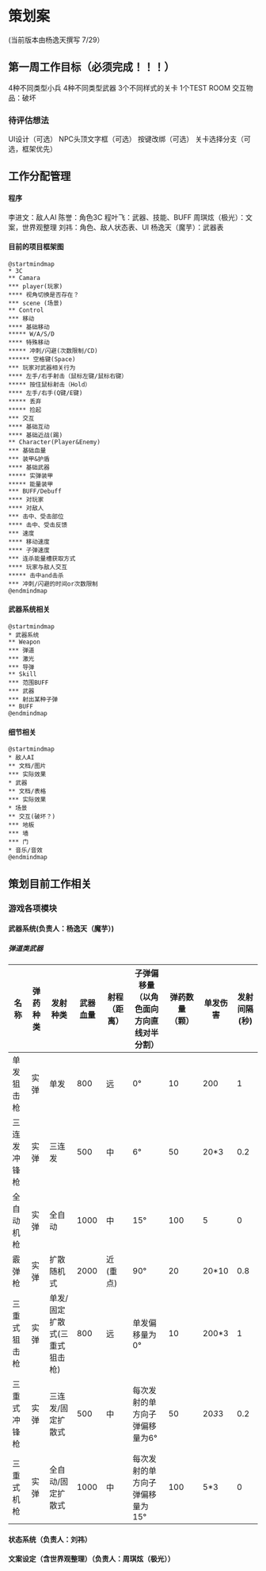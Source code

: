 # 策划案
(当前版本由杨逸天撰写 7/29）
## 第一周工作目标（必须完成！！！）
4种不同类型小兵
4种不同类型武器
3个不同样式的关卡
1个TEST ROOM
交互物品：破坏


### 待评估想法
UI设计（可选）
NPC头顶文字框（可选）
按键改绑（可选）
关卡选择分支（可选，框架优先）


## 工作分配管理
#### 程序
李进文：敌人AI
陈誉：角色3C
程叶飞：武器、技能、BUFF
周琪炫（极光）：文案，世界观整理
刘祎：角色、敌人状态表、UI
杨逸天（魔芋）：武器表

#### 目前的项目框架图
```plantuml
@startmindmap
* 3C
** Camara
*** player(玩家)
**** 视角切换是否存在？
*** scene (场景)
** Control
*** 移动
**** 基础移动
***** W/A/S/D
**** 特殊移动
***** 冲刺/闪避(次数限制/CD)
****** 空格键(Space)
*** 玩家对武器相关行为
**** 左手/右手射击（鼠标左键/鼠标右键）
***** 按住鼠标射击（Hold）
**** 左手/右手(Q键/E键)
***** 丢弃
***** 捡起
*** 交互
**** 基础互动
**** 基础近战(踢)
** Character(Player&Enemy)
*** 基础血量
*** 装甲&护盾
**** 基础武器
***** 实弹装甲
***** 能量装甲
*** BUFF/Debuff
**** 对玩家
**** 对敌人
*** 击中、受击部位
**** 击中、受击反馈
*** 速度
**** 移动速度
**** 子弹速度
*** 连杀能量槽获取方式
**** 玩家与敌人交互
***** 击中and击杀
*** 冲刺/闪避的时间or次数限制
@endmindmap
```
#### 武器系统相关
```plantuml
@startmindmap
* 武器系统
** Weapon
*** 弹道
*** 激光
*** 导弹
** Skill
*** 范围BUFF
*** 武器
*** 射出某种子弹
** BUFF
@endmindmap
```
#### 细节相关
```plantuml
@startmindmap
* 敌人AI
** 文档/图片
*** 实际效果
* 武器
** 文档/表格
*** 实际效果
* 场景
** 交互(破坏？)
*** 地板
*** 墙
*** 门
* 音乐/音效
@endmindmap
```
## 策划目前工作相关
### 游戏各项模块
#### 武器系统(负责人：杨逸天（魔芋）)
##### 弹道类武器
名称 | 弹药种类 | 发射种类 | 武器血量|射程（距离） | 子弹偏移量（以角色面向方向直线对半分割） |弹药数量（颗）| 单发伤害 | 发射间隔(秒) |
------- | ------- | ------- | ------ |------ | ------ | ------ | ------ | ------ |
单发狙击枪|实弹|单发|800|远|0°|10|200|1|
三连发冲锋枪|实弹|三连发|500|中|6°|50|20*3|0.2|
全自动机枪|实弹|全自动|1000|中|15°|100|5|0|
霰弹枪|实弹|扩散随机式|2000|近(重点)|90°|20|20*10|0.8|
三重式狙击枪|实弹|单发/固定扩散式(三重式狙击枪)|800| 远 |单发偏移量为0°|10|200*3|1|
三重式冲锋枪|实弹|三连发/固定扩散式|500|中|每次发射的单方向子弹偏移量为6°|50|20*3*3|0.2|
三重式机枪|实弹|全自动/固定扩散式|1000|中|每次发射的单方向子弹偏移量为15°|100|5*3|0|










#### 状态系统（负责人：刘祎）








#### 文案设定（含世界观整理）（负责人：周琪炫（极光））